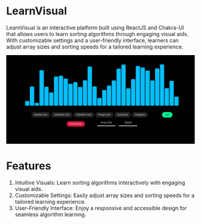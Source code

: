 # LearnVisual

LearnVisual is an interactive platform built using ReactJS and Chakra-UI that allows users to learn sorting algorithms through engaging visual aids. With customizable settings and a user-friendly interface, learners can adjust array sizes and sorting speeds for a tailored learning experience.

<img src="/assets/Capture.JPG">


# Features

1) Intuitive Visuals: Learn sorting algorithms interactively with engaging visual aids.
2) Customizable Settings: Easily adjust array sizes and sorting speeds for a tailored learning experience.
3) User-Friendly Interface: Enjoy a responsive and accessible design for seamless algorithm learning.
